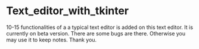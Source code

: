# Text_editor_with_tkinter

10-15 functionalities of a a typical text editor is added on this text editor.
It is currently on beta version.
There are some bugs are there.
Otherwise you may use it to keep notes.
Thank you.
